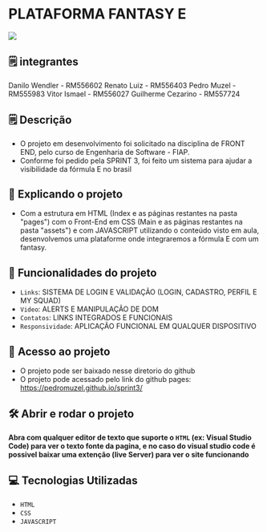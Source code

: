 # PLATAFORMA FANTASY E
<img loading="lazy" src="http://img.shields.io/static/v1?label=STATUS&message=EM%20DESENVOLVIMENTO&color=GREEN&style=for-the-badge"/>

## 🗒️ integrantes
Danilo Wendler - RM556602
Renato Luiz - RM556403
Pedro Muzel - RM555983
Vitor Ismael - RM556027
Guilherme Cezarino - RM557724


## 🗒️ Descrição
- O projeto em desenvolvimento foi solicitado na disciplina de FRONT END, pelo curso de Engenharia de Software - FIAP.
- Conforme foi pedido pela SPRINT 3, foi feito um sistema para ajudar a visibilidade da fórmula E no brasil
﻿
## :hammer: Explicando o projeto

- Com a estrutura em HTML (Index e as páginas restantes na pasta "pages") com o Front-End em CSS (Main e as páginas restantes na pasta "assets") e com JAVASCRIPT utilizando o conteúdo visto em aula, desenvolvemos uma plataforme onde integraremos a fórmula E com um fantasy.
## :hammer: Funcionalidades do projeto
- `Links`: SISTEMA DE LOGIN E VALIDAÇÃO (LOGIN, CADASTRO, PERFIL E MY SQUAD)
- `Video`: ALERTS E MANIPULAÇÃO DE DOM
- `Contatos`: LINKS INTEGRADOS E FUNCIONAIS
- `Responsividade`: APLICAÇÃO FUNCIONAL EM QUALQUER DISPOSITIVO

## 📁 Acesso ao projeto

- O projeto pode ser baixado nesse diretorio do github
- O projeto pode acessado pelo link do github pages: https://pedromuzel.github.io/sprint3/


## 🛠️ Abrir e rodar o projeto

**Abra com qualquer editor de texto que suporte o `HTML` (ex: Visual Studio Code) para ver o texto fonte da pagina, e no caso do visual studio code é possivel baixar uma extenção (live Server) para ver o site funcionando**

## 💻 Tecnologias Utilizadas
- `HTML`
- `CSS`
- `JAVASCRIPT`
